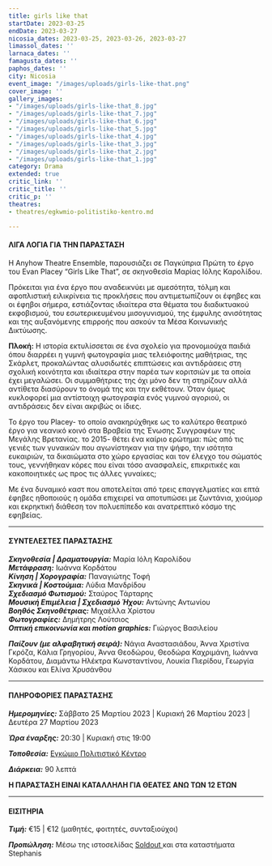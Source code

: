 ```yaml
---
title: girls like that
startDate: 2023-03-25
endDate: 2023-03-27
nicosia_dates: 2023-03-25, 2023-03-26, 2023-03-27
limassol_dates: ''
larnaca_dates: ''
famagusta_dates: ''
paphos_dates: ''
city: Nicosia
event_image: "/images/uploads/girls-like-that.png"
cover_image: ''
gallery_images:
- "/images/uploads/girls-like-that_8.jpg"
- "/images/uploads/girls-like-that_7.jpg"
- "/images/uploads/girls-like-that_6.jpg"
- "/images/uploads/girls-like-that_5.jpg"
- "/images/uploads/girls-like-that_4.jpg"
- "/images/uploads/girls-like-that_3.jpg"
- "/images/uploads/girls-like-that_2.jpg"
- "/images/uploads/girls-like-that_1.jpg"
category: Drama
extended: true
critic_link: ''
critic_title: ''
critic_p: ''
theatres:
- theatres/egkwmio-politistiko-kentro.md

---
```

#### ΛΙΓΑ ΛΟΓΙΑ ΓΙΑ ΤΗΝ ΠΑΡΑΣΤΑΣΗ

Η Anyhow Theatre Ensemble, παρουσιάζει σε Παγκύπρια Πρώτη το έργο του Evan Placey “Girls Like That”, σε σκηνοθεσία Μαρίας Ιόλης Καρολίδου.

Πρόκειται για ένα έργο που αναδεικνύει με αμεσότητα, τόλμη και αφοπλιστική ειλικρίνεια τις προκλήσεις που αντιμετωπίζουν οι έφηβες και οι έφηβοι σήμερα, εστιάζοντας ιδιαίτερα στα θέματα του διαδικτυακού εκφοβισμού, του εσωτερικευμένου μισογυνισμού, της έμφυλης ανισότητας και της αυξανόμενης επιρροής που ασκούν τα Μέσα Κοινωνικής Δικτύωσης.

**Πλοκή:** Η ιστορία εκτυλίσσεται σε ένα σχολείο για προνομιούχα παιδιά όπου διαρρέει η γυμνή φωτογραφία μιας τελειόφοιτης μαθήτριας, της Σκάρλετ, προκαλώντας αλυσιδωτές επιπτώσεις και αντιδράσεις στη σχολική κοινότητα και ιδιαίτερα στην παρέα των κοριτσιών με τα οποία έχει μεγαλώσει. Οι συμμαθήτριες της όχι μόνο δεν τη στηρίζουν αλλά αντίθετα διασύρουν το όνομά της και την εκθέτουν. Όταν όμως κυκλοφορεί μια αντίστοιχη φωτογραφία ενός γυμνού αγοριού, οι αντιδράσεις δεν είναι ακριβώς οι ίδιες.

Το έργο του Placey- το οποίο ανακηρύχθηκε ως το καλύτερο θεατρικό έργο για νεανικό κοινό στα Βραβεία της Ένωσης Συγγραφέων της Μεγάλης Βρετανίας. το 2015- θέτει ένα καίριο ερώτημα: πώς από τις γενιές των γυναικών που αγωνίστηκαν για την ψήφο, την ισότητα ευκαιριών, τα δικαιώματα στο χώρο εργασίας και τον έλεγχο του σώματός τους, γεννήθηκαν κόρες που είναι τόσο ανασφαλείς, επικριτικές και κακοποιητικές ως προς τις άλλες γυναίκες;

Με ένα δυναμικό καστ που αποτελείται από τρεις επαγγελματίες και επτά έφηβες ηθοποιούς η ομάδα επιχειρεί να αποτυπώσει με ζωντάνια, χιούμορ και εκρηκτική διάθεση τον πολυεπίπεδο και ανατρεπτικό κόσμο της εφηβείας.

***

#### ΣΥΝΤΕΛΕΣΤΕΣ ΠΑΡΑΣΤΑΣΗΣ

**_Σκηνοθεσία | Δραματουργία:_** Μαρία Ιόλη Καρολίδου  
**_Μετάφραση:_** Ιωάννα Κορδάτου  
**_Κίνηση | Χορογραφία:_** Παναγιώτης Τοφή  
**_Σκηνικά | Κοστούμια:_** Λύδια Μανδρίδου  
**_Σχεδιασμό Φωτισμού:_** Σταύρος Τάρταρης  
**_Μουσική Επιμέλεια | Σχεδιασμό Ήχου:_** Αντώνης Αντωνίου  
**_Βοηθός Σκηνοθέτριας:_** Μιχαέλλα Χρίστου  
**_Φωτογραφίες:_** Δημήτρης Λούτσιος  
**_Οπτική επικοινωνία και motion graphics:_** Γιώργος Βασιλείου

**_Παίζουν (με αλφαβητική σειρά):_** Νάγια Αναστασιάδου, Άννα Χριστίνα Γκρόζα, Κάλια Γρηγορίου, Άννα Θεοδώρου, Θεοδώρα Καχριμάνη, Ιωάννα Κορδάτου, Διαμάντω Ηλέκτρα Κωνσταντίνου, Λουκία Πιερίδου, Γεωργία Χάσικου και Ελίνα Χρυσάνθου

***

#### ΠΛΗΡΟΦΟΡΙΕΣ ΠΑΡΑΣΤΑΣΗΣ

**_Ημερομηνίες:_** Σάββατο 25 Μαρτίου 2023 | Κυριακή 26 Μαρτίου 2023 | Δευτέρα 27 Μαρτίου 2023

**_Ώρα έναρξης:_** 20:30 | Κυριακή στις 19:00

**_Τοποθεσία:_** [Εγκώμιο Πολιτιστικό Κέντρο](?#map)

**_Διάρκεια:_** 90 λεπτά

**Η ΠΑΡΑΣΤΑΣΗ ΕΙΝΑΙ ΚΑΤΑΛΛΗΛΗ ΓΙΑ ΘΕΑΤΕΣ ΑΝΩ ΤΩΝ 12 ΕΤΩΝ**

***

#### ΕΙΣΙΤΗΡΙΑ

**_Τιμή:_** €15 | €12 (μαθητές, φοιτητές, συνταξιούχοι)

**_Προπώληση:_** Μέσω της ιστοσελίδας [Soldout ](https://www.soldoutticketbox.com/girls-like-that-feb-2023/?lang=en)και στα καταστήματα Stephanis